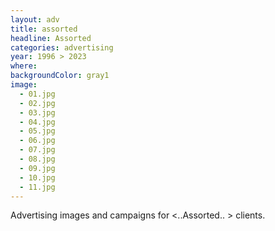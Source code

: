 ```yaml
---
layout: adv
title: assorted
headline: Assorted
categories: advertising
year: 1996 > 2023
where:
backgroundColor: gray1
image:
  - 01.jpg
  - 02.jpg
  - 03.jpg
  - 04.jpg
  - 05.jpg
  - 06.jpg
  - 07.jpg
  - 08.jpg
  - 09.jpg
  - 10.jpg
  - 11.jpg
---
```


Advertising images and campaigns for &lt;..Assorted.. &gt; clients.
